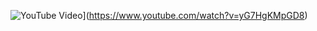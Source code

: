 ![YouTube Video](https://img.youtube.com/vi/yG7HgKMpGD8/0.jpg)](https://www.youtube.com/watch?v=yG7HgKMpGD8)
